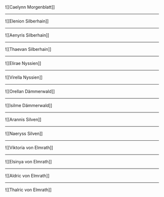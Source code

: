 
![[Caelynn Morgenblatt]]

---

![[Elenion Silberhain]]

---

![[Aenyris Silberhain]]

---
![[Thaevan Silberhain]]

---

![[Elirae Nyssien]]

---

![[Virella Nyssien]] 
   

---

![[Orellan Dämmerwald]]

---

![[Isilme Dämmerwald]]

---

![[Arannis Silven]]

---

![[Naeryss Silven]]

---
![[Viktoria von Elmrath]]

---

![[Elsinya von Elmrath]]

---

![[Aldric von Elmrath]]

---
![[Thalric von Elmrath]]
